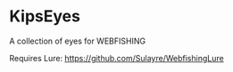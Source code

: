 # KipsEyes
A collection of eyes for WEBFISHING

Requires Lure: https://github.com/Sulayre/WebfishingLure

